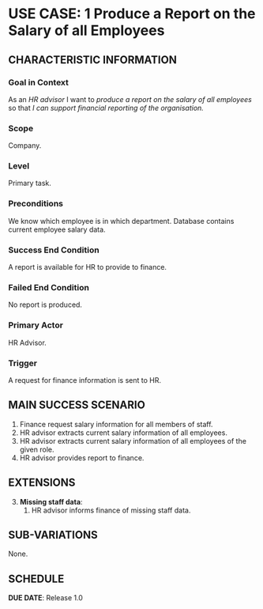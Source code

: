 # USE CASE: 1 Produce a Report on the Salary of all Employees

## CHARACTERISTIC INFORMATION

### Goal in Context

As an *HR advisor* I want to *produce a report on the salary of all employees* so that *I can support financial reporting of the organisation.*

### Scope

Company.

### Level

Primary task.

### Preconditions

We know which employee is in which department.  Database contains current employee salary data.

### Success End Condition

A report is available for HR to provide to finance.

### Failed End Condition

No report is produced.

### Primary Actor

HR Advisor.

### Trigger

A request for finance information is sent to HR.

## MAIN SUCCESS SCENARIO

1. Finance request salary information for all members of staff.
2. HR advisor extracts current salary information of all employees.
3. HR advisor extracts current salary information of all employees of the given role.
4. HR advisor provides report to finance.

## EXTENSIONS

3. **Missing staff data**:
    1. HR advisor informs finance of missing staff data.

## SUB-VARIATIONS

None.

## SCHEDULE

**DUE DATE**: Release 1.0
